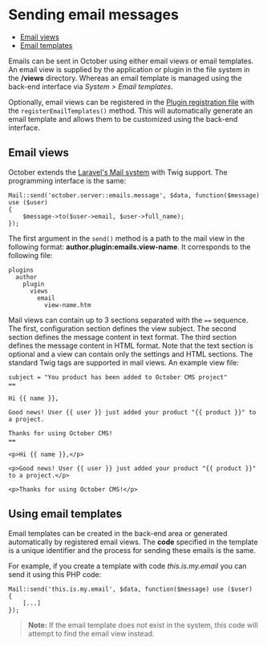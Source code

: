 # Sending email messages

- [Email views](#email-views)
- [Email templates](#email-templates)

Emails can be sent in October using either email views or email templates. An email view is supplied by the application or plugin in the file system in the **/views** directory. Whereas an email template is managed using the back-end interface via *System > Email templates*.

Optionally, email views can be registered in the [Plugin registration file](registration#email-templates) with the `registerEmailTemplates()` method. This will automatically generate an email template and allows them to be customized using the back-end interface.

<a name="email-views" class="anchor" href="#email-views"></a>
## Email views

October extends the [Laravel's Mail system](http://laravel.com/docs/mail) with Twig support. The programming interface is the same:

    Mail::send('october.server::emails.message', $data, function($message) use ($user)
    {
        $message->to($user->email, $user->full_name);
    });

The first argument in the `send()` method is a path to the mail view in the following format: **author.plugin:emails.view-name**. It corresponds to the following file:

    plugins
      author
        plugin
          views
            email
              view-name.htm

Mail views can contain up to 3 sections separated with the `==` sequence. The first, configuration section defines the view subject. The second section defines the message content in text format. The third section defines the message content in HTML format. Note that the text section is optional and a view can contain only the settings and HTML sections. The standard Twig tags are supported in mail views. An example view file:

    subject = "You product has been added to October CMS project"
    ==

    Hi {{ name }},

    Good news! User {{ user }} just added your product "{{ product }}" to a project.

    Thanks for using October CMS!
    ==

    <p>Hi {{ name }},</p>

    <p>Good news! User {{ user }} just added your product "{{ product }}" to a project.</p>

    <p>Thanks for using October CMS!</p>

<a name="email-templates" class="anchor" href="#email-templates"></a>
## Using email templates

Email templates can be created in the back-end area or generated automatically by registered email views. The **code** specified in the template is a unique identifier and the process for sending these emails is the same.

For example, if you create a template with code *this.is.my.email* you can send it using this PHP code:

    Mail::send('this.is.my.email', $data, function($message) use ($user)
    {
        [...]
    });

> **Note:** If the email template does not exist in the system, this code will attempt to find the email view instead.
